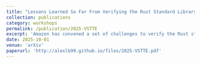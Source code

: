 ```yaml
---
title: "Lessons Learned So Far From Verifying the Rust Standard Library (work-in-progress)"
collection: publications
category: workshops
permalink: /publication/2025-VSTTE
excerpt: 'Amazon has convened a set of challenges to verify the Rust standard library. In this paper, we discuss the lessons learned thus far from this verification effort, from both our work on it, as well as that of the broader community.'
date: 2025-10-01
venue: 'arXiv'
paperurl: 'http://alexlb99.github.io/files/2025-VSTTE.pdf'
---
```


